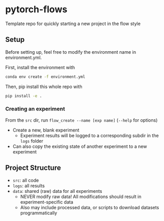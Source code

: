 # pytorch-flows
Template repo for quickly starting a new project in the flow style

## Setup
Before setting up, feel free to modify the environment name in environment.yml.

First, install the environment with

``` sh
conda env create -f environment.yml
```

Then, pip install this whole repo with

``` sh
pip install -e .
```

### Creating an experiment
From the `src` dir, run `flow_create --name [exp name]` (`--help` for options)
- Create a new, blank experiment
  - Experiment results will be logged to a corresponding subdir in the `logs` folder
- Can also copy the existing state of another experiment to a new experiment

## Project Structure
- `src`: all code
- `logs`: all results
- `data`: shared (raw) data for all experiments
  - NEVER modify raw data! All modifications should result in experiment-specific data
  - Also may include processed data, or scripts to download datasets programmatically
